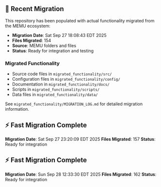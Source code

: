 
## 🔄 Recent Migration

This repository has been populated with actual functionality migrated from the MEMU ecosystem:

- **Migration Date**: Sat Sep 27 18:08:43 EDT 2025
- **Files Migrated**:      154
- **Source**: MEMU folders and files
- **Status**: Ready for integration and testing

### Migrated Functionality
- Source code files in `migrated_functionality/src/`
- Configuration files in `migrated_functionality/config/`
- Documentation in `migrated_functionality/docs/`
- Scripts in `migrated_functionality/scripts/`
- Data files in `migrated_functionality/data/`

See `migrated_functionality/MIGRATION_LOG.md` for detailed migration information.


## ⚡ Fast Migration Complete

**Migration Date**: Sat Sep 27 23:20:09 EDT 2025
**Files Migrated**:      157
**Status**: Ready for integration


## ⚡ Fast Migration Complete

**Migration Date**: Sun Sep 28 12:33:30 EDT 2025
**Files Migrated**:      162
**Status**: Ready for integration


